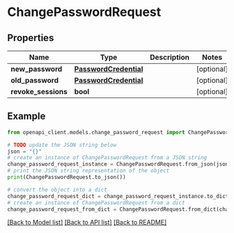 # ChangePasswordRequest


## Properties

Name | Type | Description | Notes
------------ | ------------- | ------------- | -------------
**new_password** | [**PasswordCredential**](PasswordCredential.md) |  | [optional] 
**old_password** | [**PasswordCredential**](PasswordCredential.md) |  | [optional] 
**revoke_sessions** | **bool** |  | [optional] 

## Example

```python
from openapi_client.models.change_password_request import ChangePasswordRequest

# TODO update the JSON string below
json = "{}"
# create an instance of ChangePasswordRequest from a JSON string
change_password_request_instance = ChangePasswordRequest.from_json(json)
# print the JSON string representation of the object
print(ChangePasswordRequest.to_json())

# convert the object into a dict
change_password_request_dict = change_password_request_instance.to_dict()
# create an instance of ChangePasswordRequest from a dict
change_password_request_from_dict = ChangePasswordRequest.from_dict(change_password_request_dict)
```
[[Back to Model list]](../README.md#documentation-for-models) [[Back to API list]](../README.md#documentation-for-api-endpoints) [[Back to README]](../README.md)


